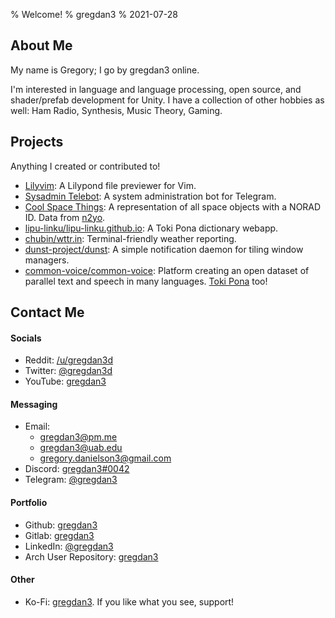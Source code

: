 % Welcome!
% gregdan3
% 2021-07-28

## About Me

My name is Gregory; I go by gregdan3 online.

I'm interested in language and language processing, open source, and
shader/prefab development for Unity. I have a collection of other hobbies as
well: Ham Radio, Synthesis, Music Theory, Gaming.

## Projects

Anything I created or contributed to!

- [Lilyvim](https://github.com/gregdan3/lilyvim): A Lilypond file previewer for
  Vim.
- [Sysadmin Telebot](https://github.com/gregdan3/server-administration-bot): A
  system administration bot for Telegram.
- [Cool Space Things](https://coolspacethings.neocities.org): A representation
  of all space objects with a NORAD ID. Data from [n2yo](https://www.n2yo.com).
- [lipu-linku/lipu-linku.github.io](https://github.com/lipu-linku/lipu-linku.github.io):
  A Toki Pona dictionary webapp.
- [chubin/wttr.in](https://github.com/chubin/wttr.in): Terminal-friendly
  weather reporting.
- [dunst-project/dunst](https://github.com/dunst-project/dunst): A simple
  notification daemon for tiling window managers.
- [common-voice/common-voice](https://github.com/common-voice/common-voice/):
  Platform creating an open dataset of parallel text and speech in many
  languages. [Toki Pona](https://commonvoice.mozilla.org/tok) too!
  <!-- - [skribbl.io for VRChat (unofficial)](TODO): An implementation of -->
  <!--   [skribbl.io](https://skribbl.io/) in VRChat. -->

## Contact Me

#### Socials

- Reddit: [/u/gregdan3d](https://reddit.com/u/gregdan3d)
- Twitter: [\@gregdan3d](https://twitter.com/gregdan3d)
- YouTube: [gregdan3](https://www.youtube.com/channel/UC8YRFfrcNc9AFDjI3s6mKSg)

#### Messaging

- Email:
  - [gregdan3@pm.me](mailto:gregdan3@pm.me)
  - [gregdan3@uab.edu](mailto:gregdan3@uab.edu)
  - [gregory.danielson3@gmail.com](mailto:gregory.danielson3@gmail.com)
- Discord: [gregdan3#0042](https://discord.com/users/497549183847497739)
- Telegram: [\@gregdan3](https://gregdan3.t.me/)

#### Portfolio

- Github: [gregdan3](https://github.com/gregdan3)
- Gitlab: [gregdan3](https://gitlab.com/gregdan3)
- LinkedIn: [\@gregdan3](https://www.linkedin.com/in/gregdan3)
- Arch User Repository: [gregdan3](https://aur.archlinux.org/account/gregdan3)

#### Other

- Ko-Fi: [gregdan3](https://ko-fi.com/gregdan3). If you like what you see, support!
